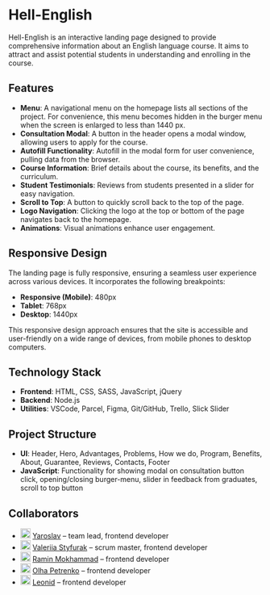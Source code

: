 # Hell-English

Hell-English is an interactive landing page designed to provide comprehensive information about an English language course. It aims to attract and assist potential students in understanding and enrolling in the course.

## Features

- **Menu**: A navigational menu on the homepage lists all sections of the project. For convenience, this menu becomes hidden in the burger menu when the screen is enlarged to less than 1440 px.
- **Consultation Modal**: A button in the header opens a modal window, allowing users to apply for the course.
- **Autofill Functionality**: Autofill in the modal form for user convenience, pulling data from the browser.
- **Course Information**: Brief details about the course, its benefits, and the curriculum.
- **Student Testimonials**: Reviews from students presented in a slider for easy navigation.
- **Scroll to Top**: A button to quickly scroll back to the top of the page.
- **Logo Navigation**: Clicking the logo at the top or bottom of the page navigates back to the homepage.
- **Animations**: Visual animations enhance user engagement.

## Responsive Design

The landing page is fully responsive, ensuring a seamless user experience across various devices. It incorporates the following breakpoints:

- **Responsive (Mobile)**: 480px
- **Tablet**: 768px
- **Desktop**: 1440px

This responsive design approach ensures that the site is accessible and user-friendly on a wide range of devices, from mobile phones to desktop computers.

## Technology Stack

- **Frontend**: HTML, CSS, SASS, JavaScript, jQuery
- **Backend**: Node.js
- **Utilities**: VSCode, Parcel, Figma, Git/GitHub, Trello, Slick Slider

## Project Structure

- **UI**: Header, Hero, Advantages, Problems, How we do, Program, Benefits, About, Guarantee, Reviews, Contacts, Footer
- **JavaScript**: Functionality for showing modal on consultation button click, opening/closing burger-menu, slider in feedback from graduates, scroll to top button

## Collaborators

* <img src="https://avatars.githubusercontent.com/u/105068511?v=4" width="20px"/>  [Yaroslav](https://github.com/Yaros5lav) – team lead, frontend developer
* <img src="https://avatars.githubusercontent.com/u/95078901?v=4" width="20px"/>   [Valeriia Styfurak](https://github.com/valeriia-styfurak) – scrum master, frontend developer
* <img src="https://avatars.githubusercontent.com/u/101344764?v=4" width="20px"/>  [Ramin Mokhammad](https://github.com/Raminua) – frontend developer
* <img src="https://avatars.githubusercontent.com/u/104621174?v=4" width="20px"/>  [Olha Petrenko](https://github.com/OlhaPetrenko) – frontend developer
* <img src="https://avatars.githubusercontent.com/u/104501564?v=4" width="20px" /> [Leonid](https://github.com/LeonidGHA) – frontend developer
